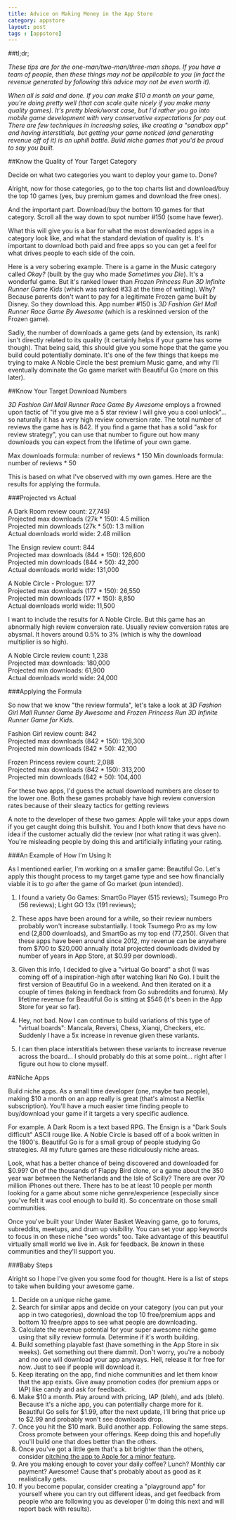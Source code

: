 ```yaml
---
title: Advice on Making Money in the App Store
category: appstore
layout: post
tags : [appstore]
---
```


##tl;dr;

_These tips are for the one-man/two-man/three-man shops. If you have a
team of people, then these things may not be applicable to you (in
fact the revenue generated by following this advice may not be even worth it)._

_When all is said and done. If you can make $10 a month on your game,
you're doing pretty well (that can scale quite nicely if you make many
quality games). It's pretty bleak/worst case, but I'd rather you go into
mobile game development with very conservative expectations for pay
out. There are few techniques in increasing sales, like creating a
"sandbox app" and having interstitials, but getting your game noticed
(and generating revenue off of it) is an uphill battle. Build niche
games that you'd be proud to say you built._

##Know the Quality of Your Target Category

Decide on what two categories you want to deploy your game to. Done?

Alright, now for those categories, go to the top charts list and
download/buy the top 10 games (yes, buy premium games and download the
free ones).

And the important part. Download/buy the bottom 10 games for that
category. Scroll all the way down to spot number #150 (some have fewer).

What this will give you is a bar for what the most downloaded apps in
a category look like, and what the standard deviation of quality
is. It's important to download both paid and free apps so you can get
a feel for what drives people to each side of the coin.

Here is a very sobering example. There is a game in the Music category
called _Okay?_ (built by the guy who made _Sometimes you Die_). It's a
wonderful game. But it's ranked lower than _Frozen Princess Run 3D
Infinite Runner Game Kids_ (which was ranked #33 at the time of
writing). Why? Because parents don't want to pay for a legitimate
Frozen game built by Disney. So they download this. App number #150
is _3D Fashion Girl Mall Runner Race Game By Awesome_ (which is a
reskinned version of the Frozen game).

Sadly, the number of downloads a game gets (and by extension, its
rank) isn't directly related to its quality (it certainly helps if
your game has some though). That being said, this should give you some
hope that the game you build could potentially dominate. It's one of
the few things that keeps me trying to make A Noble Circle the best
premium Music game, and why I'll eventually dominate the Go game
market with Beautiful Go (more on this later).

##Know Your Target Download Numbers

_3D Fashion Girl Mall Runner Race Game By Awesome_ employs
a frowned upon tactic of "if you give me a 5 star review I will give
you a cool unlock"... so naturally it has a very high review
conversion rate. The total number of reviews the game has is 842.
If you find a game that has a solid "ask for review strategy", you can
use that number to figure out how many downloads you can expect from the
lifetime of your own game.

Max downloads formula: number of reviews * 150
Min downloads formula: number of reviews * 50

This is based on what I've observed with my own games. Here are the
results for applying the formula.

###Projected vs Actual

A Dark Room review count: 27,745)<br/>
Projected max downloads (27k * 150): 4.5 million<br/>
Projected min downloads (27k * 50): 1.3 million<br/>
Actual downloads world wide: 2.48 million<br/>

The Ensign review count: 844<br/>
Projected max downloads (844 * 150): 126,600<br/>
Projected min downloads (844 * 50): 42,200<br/>
Actual downloads world wide: 131,000<br/>

A Noble Circle - Prologue: 177<br />
Projected max downloads (177 * 150): 26,550<br />
Projected min downloads (177 * 150): 8,850<br />
Actual downloads world wide: 11,500<br />

I want to include the results for A Noble Circle. But this game has an
abnormally high review conversion rate. Usually review conversion
rates are abysmal. It hovers around 0.5% to 3% (which is why the
download multiplier is so high).

A Noble Circle review count: 1,238<br/>
Projected max downloads: 180,000<br/>
Projected min downloads: 61,900<br/>
Actual downloads world wide: 24,000<br/>

###Applying the Formula

So now that we know "the review formula", let's take a look at
_3D Fashion Girl Mall Runner Game By Awesome_ and _Frozen Princess Run
3D Infinite Runner Game for Kids_.

Fashion Girl review count: 842<br />
Projected max downloads (842 * 150): 126,300<br />
Projected min downloads (842 * 50): 42,100<br />

Frozen Princess review count: 2,088<br />
Projected max downloads (842 * 150): 313,200<br />
Projected min downloads (842 * 50): 104,400<br />

For these two apps, I'd guess the actual download numbers are closer
to the lower one. Both these games probably have high review
conversion rates because of their sleazy tactics for getting reviews

A note to the developer of these two games: Apple will take your
apps down if you get caught doing this bullshit. You and I both know
that devs have no idea if the customer actually did the review (nor
what rating it was given). You're misleading people by doing this and
artificially inflating your rating.

###An Example of How I'm Using It

As I mentioned earlier, I'm working on a smaller game: Beautiful Go.
Let's apply this thought process to my target game type and see how
financially viable it is to _go_ after the game of Go market (pun intended).

1. I found a variety Go Games: SmartGo Player (515 reviews);
   Tsumego Pro (56 reviews); Light GO 13x (191 reviews);

2. These apps have been around for a while, so their review numbers
   probably won't increase substantially. I took Tsumego Pro as my low
   end (2,800 downloads), and SmartGo as my top end (77,250). Given
   that these apps have been around since 2012, my revenue can
   be anywhere from $700 to $20,000 annually (total projected
   downloads divided by number of years in App Store, at $0.99 per
   download).

3. Given this info, I decided to give a "virtual Go board" a shot
   (I was coming off of a inspiration-high after watching Ikari No
   Go). I built the first version of Beautiful Go in a weekend. And
   then iterated on it a couple of times (taking in feedback from Go
   subreddits and forums). My lifetime revenue for Beautiful Go is
   sitting at $546 (it's been in the App Store for year so far).

4. Hey, not bad. Now I can continue to build variations of this type
   of "virtual boards": Mancala, Reversi, Chess, Xianqi, Checkers,
   etc. Suddenly I have a 5x increase in revenue given these variants.

5. I can then place interstitials between these variants to increase
   revenue across the board... I should probably do this at some
   point... right after I figure out how to clone myself.

##Niche Apps

Build niche apps. As a small time developer (one, maybe two
people), making $10 a month on an app really is great (that's almost a
Netflix subscription). You'll have a much easier time finding people
to buy/download your game if it targets a very specific audience.

For example. A Dark Room is a text based RPG. The Ensign is a "Dark
Souls difficult" ASCII rouge like. A Noble Circle is based off of a
book written in the 1800's. Beautiful Go is for a small group of
people studying Go strategies. All my future games are these
ridiculously niche areas.

Look, what has a better chance of being discovered and downloaded for
$0.99? On of the thousands of Flappy Bird clone, or a game about the
350 year war between the Netherlands and the Isle of Scilly? There are
over 70 million iPhones out there. There has to be at least 10 people
per month looking for a game about some niche genre/experience
(especially since you've felt it was cool enough to build it). So
concentrate on those small communities.

Once you've built your Under Water Basket Weaving game, go to forums,
subreddits, meetups, and drum up visibility. You can set your app
keywords to focus in on these niche "seo words" too. Take advantage of
this beautiful virtually small world we live in. Ask for feedback. Be
_known_ in these communities and they'll support you.

###Baby Steps

Alright so I hope I've given you some food for thought. Here is a list
of steps to take when building your awesome game.

1. Decide on a unique niche game.
2. Search for similar apps and decide on your category (you can put
   your app in two categories), download the top 10 free/premium apps and
   bottom 10 free/pre apps to see what people are downloading.
3. Calculate the revenue potential for your super awesome niche game
   using that silly review formula. Determine if it's worth building.
4. Build something playable fast (have something in the App Store in
   six weeks). Get something out there dammit. Don't worry, you're a
   nobody and no one will download your app anyways. Hell, release it
   for free for now. Just to see if people will download it.
5. Keep iterating on the app, find niche communities and let them know
   that the app exists. Give away promotion codes (for premium apps or IAP)
   like candy and ask for feedback.
6. Make $10 a month. Play around with pricing, IAP (bleh), and ads
   (bleh). Because it's a niche app, you can potentially charge more
   for it. Beautiful Go sells for $1.99, after the next update, I'll
   bring that price up to $2.99 and probably won't see downloads drop.
7. Once you hit the $10 mark. Build another app. Following the same
   steps. Cross promote between your offerings. Keep doing this and
   hopefully you'll build one that does better than the others.
8. Once you've got a little gem that's a bit brighter than the others,
   consider [pitching the app to Apple for a minor feature](http://amirrajan.net/appstore/2015/11/17/getting-featured-by-apple/).
9. Are you making enough to cover your daily coffee? Lunch? Monthly car
   payment? Awesome! Cause that's probably about as good as it
   realistically gets.
10. If you become popular, consider creating a "playground app" for
    yourself where you can try out different ideas, and get feedback
    from people who are following you as developer (I'm doing this
    next and will report back with results).
